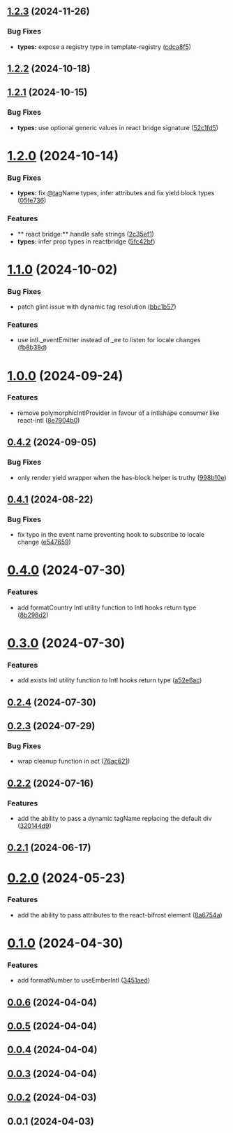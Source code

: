 ## [1.2.3](https://gitlab.qonto.co/npm-packages/react-migration-toolkit/compare/v1.2.2...v1.2.3) (2024-11-26)

### Bug Fixes

- **types:** expose a registry type in template-registry ([cdca8f5](https://gitlab.qonto.co/npm-packages/react-migration-toolkit/commit/cdca8f587bd0ddbbafece970ae2e12f05f6ce2ea))

## [1.2.2](https://gitlab.qonto.co/npm-packages/react-migration-toolkit/compare/v1.2.1...v1.2.2) (2024-10-18)

## [1.2.1](https://gitlab.qonto.co/npm-packages/react-migration-toolkit/compare/v1.2.0...v1.2.1) (2024-10-15)

### Bug Fixes

- **types:** use optional generic values in react bridge signature ([52c1fd5](https://gitlab.qonto.co/npm-packages/react-migration-toolkit/commit/52c1fd57a332c6229e981543c57cdd04ebc7b021))

# [1.2.0](https://gitlab.qonto.co/npm-packages/react-migration-toolkit/compare/v1.1.0...v1.2.0) (2024-10-14)

### Bug Fixes

- **types:** fix [@tag](https://gitlab.qonto.co/tag)Name types, infer attributes and fix yield block types ([05fe736](https://gitlab.qonto.co/npm-packages/react-migration-toolkit/commit/05fe736571b161942cf9627890105b74116ecd98))

### Features

- ** react bridge:** handle safe strings ([2c35ef1](https://gitlab.qonto.co/npm-packages/react-migration-toolkit/commit/2c35ef137e5d7d1ae1b8e7cbda59eb03927b89ef))
- **types:** infer prop types in reactbridge ([5fc42bf](https://gitlab.qonto.co/npm-packages/react-migration-toolkit/commit/5fc42bffebbcada36c6fecb4c9ab9bd589a923f9))

# [1.1.0](https://gitlab.qonto.co/npm-packages/react-migration-toolkit/compare/v1.0.0...v1.1.0) (2024-10-02)

### Bug Fixes

- patch glint issue with dynamic tag resolution ([bbc1b57](https://gitlab.qonto.co/npm-packages/react-migration-toolkit/commit/bbc1b57f76a26fc0c2f98f92ccf0b899864c8b64))

### Features

- use intl.\_eventEmitter instead of \_ee to listen for locale changes ([fb8b38d](https://gitlab.qonto.co/npm-packages/react-migration-toolkit/commit/fb8b38d4ca0a286c1ac520483b686f360a5c826b))

# [1.0.0](https://gitlab.qonto.co/npm-packages/react-migration-toolkit/compare/v0.4.2...v1.0.0) (2024-09-24)

### Features

- remove polymorphicIntlProvider in favour of a intlshape consumer like react-intl ([8e7904b0](https://gitlab.qonto.co/npm-packages/react-migration-toolkit/commit/8e7904b0c38c53196caf605e573ae09259425780))

## [0.4.2](https://gitlab.qonto.co/npm-packages/react-migration-toolkit/compare/v0.4.1...v0.4.2) (2024-09-05)

### Bug Fixes

- only render yield wrapper when the has-block helper is truthy ([998b10e](https://gitlab.qonto.co/npm-packages/react-migration-toolkit/commit/998b10eb521223bb39ecd082310dffa3ba607205))

## [0.4.1](https://gitlab.qonto.co/npm-packages/react-migration-toolkit/compare/v0.4.0...v0.4.1) (2024-08-22)

### Bug Fixes

- fix typo in the event name preventing hook to subscribe to locale change ([e547659](https://gitlab.qonto.co/npm-packages/react-migration-toolkit/commit/e54765974bcee3863144edcc52e9e748abd3b024))

# [0.4.0](https://gitlab.qonto.co/npm-packages/react-migration-toolkit/compare/v0.3.0...v0.4.0) (2024-07-30)

### Features

- add formatCountry Intl utility function to Intl hooks return type ([8b298d2](https://gitlab.qonto.co/npm-packages/react-migration-toolkit/commit/8b298d243bc70b2590297a07484627181b017f89))

# [0.3.0](https://gitlab.qonto.co/npm-packages/react-migration-toolkit/compare/v0.2.4...v0.3.0) (2024-07-30)

### Features

- add exists Intl utility function to Intl hooks return type ([a52e6ac](https://gitlab.qonto.co/npm-packages/react-migration-toolkit/commit/a52e6ac9f01398d286a7ea4728b3343f42c85c6c))

## [0.2.4](https://gitlab.qonto.co/npm-packages/react-migration-toolkit/compare/v0.2.3...v0.2.4) (2024-07-30)

## [0.2.3](https://gitlab.qonto.co/npm-packages/react-migration-toolkit/compare/v0.2.2...v0.2.3) (2024-07-29)

### Bug Fixes

- wrap cleanup function in act ([76ac621](https://gitlab.qonto.co/npm-packages/react-migration-toolkit/commit/76ac621499f453f0c5fa389e55f7f1331dd2a9dd))

## [0.2.2](https://gitlab.qonto.co/npm-packages/react-migration-toolkit/compare/v0.2.1...v0.2.2) (2024-07-16)

### Features

- add the ability to pass a dynamic tagName replacing the default div ([320144d9](https://gitlab.qonto.co/npm-packages/react-migration-toolkit/-/commit/320144d9511e2339d1fe8477fba4363abc00aeb0))

## [0.2.1](https://gitlab.qonto.co/npm-packages/react-migration-toolkit/compare/v0.2.0...v0.2.1) (2024-06-17)

# [0.2.0](https://gitlab.qonto.co/npm-packages/react-migration-toolkit/compare/v0.1.0...v0.2.0) (2024-05-23)

### Features

- add the ability to pass attributes to the react-bifrost element ([8a6754a](https://gitlab.qonto.co/npm-packages/react-migration-toolkit/commit/8a6754a4f67d301cc4f2ab99717bae50cd5871ce))

# [0.1.0](https://gitlab.qonto.co/npm-packages/react-migration-toolkit/compare/v0.0.6...v0.1.0) (2024-04-30)

### Features

- add formatNumber to useEmberIntl ([3451aed](https://gitlab.qonto.co/npm-packages/react-migration-toolkit/commit/3451aede54771b52762ab728ef23b047e9e8a1c0))

## [0.0.6](https://gitlab.qonto.co/npm-packages/react-migration-toolkit/compare/v0.0.5...v0.0.6) (2024-04-04)

## [0.0.5](https://gitlab.qonto.co/npm-packages/react-migration-toolkit/compare/v0.0.4...v0.0.5) (2024-04-04)

## [0.0.4](https://gitlab.qonto.co/npm-packages/react-migration-toolkit/compare/v0.0.3...v0.0.4) (2024-04-04)

## [0.0.3](https://gitlab.qonto.co/npm-packages/react-migration-toolkit/compare/v0.0.2...v0.0.3) (2024-04-04)

## [0.0.2](https://gitlab.qonto.co/npm-packages/react-migration-toolkit/compare/v0.0.1...v0.0.2) (2024-04-03)

## 0.0.1 (2024-04-03)
